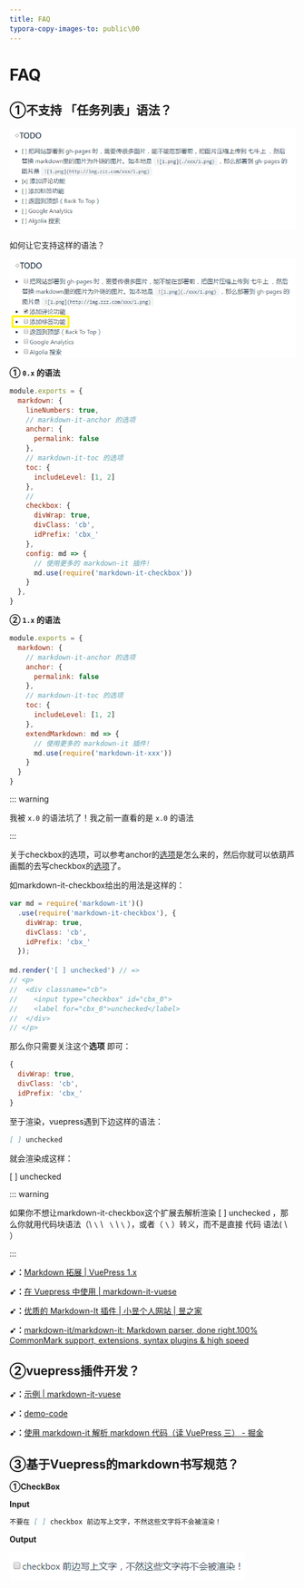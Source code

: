 ```yaml
---
title: FAQ
typora-copy-images-to: public\00
---
```


# FAQ

## ①不支持 「任务列表」语法？

![1565932396037](./public/00/1565932396037.png)

如何让它支持这样的语法？

![1565936273131](./public/00/1565936273131.png)

**① `0.x` 的语法**

``` js
module.exports = {
  markdown: {
    lineNumbers: true,
    // markdown-it-anchor 的选项
    anchor: {
      permalink: false
    },
    // markdown-it-toc 的选项
    toc: {
      includeLevel: [1, 2]
    },
    // 
    checkbox: {
      divWrap: true,
      divClass: 'cb',
      idPrefix: 'cbx_'
    },
    config: md => {
      // 使用更多的 markdown-it 插件!
      md.use(require('markdown-it-checkbox'))
    }
  },
}
```

**② `1.x` 的语法**

``` js
module.exports = {
  markdown: {
    // markdown-it-anchor 的选项
    anchor: {
      permalink: false
    },
    // markdown-it-toc 的选项
    toc: {
      includeLevel: [1, 2]
    },
    extendMarkdown: md => {
      // 使用更多的 markdown-it 插件!
      md.use(require('markdown-it-xxx'))
    }
  }
}
```

::: warning

我被 `x.0` 的语法坑了！我之前一直看的是 `x.0` 的语法

:::

关于checkbox的选项，可以参考anchor的[选项](https://www.npmjs.com/package/markdown-it-anchor)是怎么来的，然后你就可以依葫芦画瓢的去写checkbox的[选项](https://github.com/mcecot/markdown-it-checkbox)了。

如markdown-it-checkbox给出的用法是这样的：

``` js
var md = require('markdown-it')()
  .use(require('markdown-it-checkbox'), {
    divWrap: true,
    divClass: 'cb',
    idPrefix: 'cbx_'
  });

md.render('[ ] unchecked') // =>
// <p>
//  <div classname="cb">
//    <input type="checkbox" id="cbx_0">
//    <label for="cbx_0">unchecked</label>
//  </div>
// </p>
```

那么你只需要关注这个**选项** 即可：

``` js
{
  divWrap: true,
  divClass: 'cb',
  idPrefix: 'cbx_'
}
```

至于渲染，vuepress遇到下边这样的语法：

``` md
[ ] unchecked
```

就会渲染成这样：

[ ] unchecked

::: warning

如果你不想让markdown-it-checkbox这个扩展去解析渲染 \[  \] unchecked ，那么你就用代码块语法（\ `\` \ ` \` \ `\` ），或者（ `\` ）转义，而不是直接 代码 语法( \ ` ` ）

:::

**➹：**[Markdown 拓展 | VuePress 1.x](https://v1.vuepress.vuejs.org/zh/guide/markdown.html#%E8%BF%9B%E9%98%B6%E9%85%8D%E7%BD%AE)

**➹：**[在 Vuepress 中使用 | markdown-it-vuese](https://buptsteve.github.io/markdown-it-vuese/zh/example/vuepress.html#_0-x)

**➹：**[优质的 Markdown-It 插件 | 小昱个人网站 | 昱之家](http://blog.xiaoyulive.top/favorite/docs/Plugins_Markdown_It.html#%E5%89%8D%E8%A8%80)

**➹：**[markdown-it/markdown-it: Markdown parser, done right.100% CommonMark support, extensions, syntax plugins & high speed](https://github.com/markdown-it/markdown-it)

## ②vuepress插件开发？

**➹：**[示例 | markdown-it-vuese](https://buptsteve.github.io/markdown-it-vuese/zh/example/#%E4%BD%BF%E7%94%A8%E7%A4%BA%E4%BE%8B)

**➹：**[demo-code](https://buptsteve.github.io/vuepress-plugin-demo-code/zh/#features)

**➹：**[使用 markdown-it 解析 markdown 代码（读 VuePress 三） - 掘金](https://juejin.im/post/5bbccf3cf265da0aee3f317b#heading-12)

## ③基于Vuepress的markdown书写规范？

**①CheckBox**

**Input**

``` md
不要在 [ ] checkbox 前边写上文字，不然这些文字将不会被渲染！
```

**Output**

![1565948366183](./public/00/1565948366183.png)

